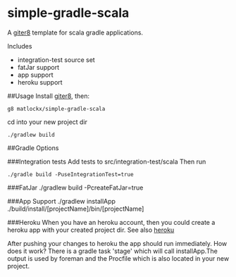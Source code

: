simple-gradle-scala
==================

A [giter8][g8] template for scala gradle applications.

Includes

* integration-test source set
* fatJar support
* app support
* heroku support

##Usage
Install [giter8][g8], then:

    g8 matlockx/simple-gradle-scala

cd into your new project dir

    ./gradlew build

##Gradle Options

###Integration tests
Add tests to src/integration-test/scala
Then run

    ./gradle build -PuseIntegrationTest=true

###FatJar
    ./gradlew build -PcreateFatJar=true

###App Support
	./gradlew installApp
	./build/install/[projectName]/bin/[projectName]

###Heroku
When you have an heroku account, then you could create a heroku app with your created project dir. 
See also [heroku](https://devcenter.heroku.com/articles/quickstart "Heroku Quickstart")

After pushing your changes to heroku the app should run immediately. How does it work? 
There is a gradle task 'stage' which will call installApp.The output is used by foreman and the Procfile which is also located in your new project.

[g8]: http://github.com/n8han/giter8#readme
